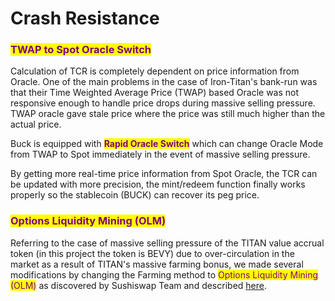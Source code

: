 # Crash Resistance

### <mark style="color:purple;">TWAP to Spot Oracle Switch</mark>

Calculation of TCR is completely dependent on price information from Oracle. One of the main problems in the case of Iron-Titan's bank-run was that their Time Weighted Average Price (TWAP) based Oracle was not responsive enough to handle price drops during massive selling pressure. TWAP oracle gave stale price where the price was still much higher than the actual price.&#x20;

Buck is equipped with <mark style="color:purple;">**Rapid Oracle Switch**</mark> which can change Oracle Mode from TWAP to Spot immediately in the event of massive selling pressure.&#x20;

By getting more real-time price information from Spot Oracle, the TCR can be updated with more precision, the mint/redeem function finally works properly so the stablecoin (BUCK) can recover its peg price.

### <mark style="color:purple;">**Options Liquidity Mining (OLM)**</mark>

Referring to the case of massive selling pressure of the TITAN value accrual token (in this project the token is BEVY) due to over-circulation in the market as a result of TITAN's massive farming bonus, we made several modifications by changing the Farming method to <mark style="color:purple;">Options Liquidity Mining (OLM)</mark> as discovered by Sushiswap Team and described [here](https://andrecronje.medium.com/liquidity-mining-rewards-v2-50896e44f259).
